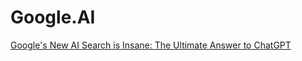 # Google.AI
[Google's New AI Search is Insane: The Ultimate Answer to ChatGPT](https://youtu.be/xn28hJGrBfo)
